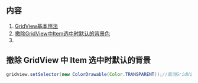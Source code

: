 ## 内容

1. [GridView基本用法](https://www.cnblogs.com/tinyphp/p/3855224.html)
2. [撤除GridView中Item选中时默认的背景色](#去掉背景色)
3. 

##  <a id = "去掉背景色">撤除 GridView 中 Item 选中时默认的背景</a>

```java
gridview.setSelector(new ColorDrawable(Color.TRANSPARENT));//取消GridView中Item选中时默认的背景色
```

